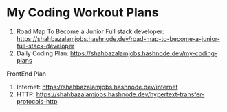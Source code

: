 # My Coding Workout Plans

1) Road Map To Become a Junior Full stack developer: https://shahbazalamjobs.hashnode.dev/road-map-to-become-a-junior-full-stack-developer
2) Daily Coding Plan: https://shahbazalamjobs.hashnode.dev/my-coding-plans


FrontEnd Plan
1) Internet: https://shahbazalamjobs.hashnode.dev/internet
2) HTTP: https://shahbazalamjobs.hashnode.dev/hypertext-transfer-protocols-http



